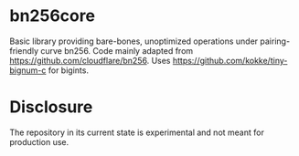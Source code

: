 # bn256core
Basic library providing bare-bones, unoptimized operations under pairing-friendly curve bn256. Code mainly adapted from https://github.com/cloudflare/bn256. Uses https://github.com/kokke/tiny-bignum-c for bigints.

# Disclosure
The repository in its current state is experimental and not meant for production use.
